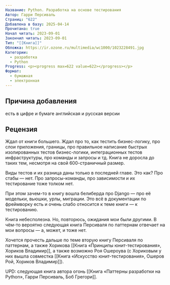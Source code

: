 ```yaml
---
Название: Python. Разработка на основе тестирования
Автор: Гарри Персиваль
Страниц: "622"
Добавлена в базу: 2025-04-14
Прочитана: true
Начал читать: 2023-09-01
Закончил читать: 2023-09-01
Тип: "[[Книга]]"
Обложка: https://ir.ozone.ru/multimedia/wc1000/1023228491.jpg
Категории:
  - разработка
  - Python
Progress: <p><progress max=622 value=622></progress></p>
Формат:
  - бумажная
  - электронная
---
```

## Причина добавления

есть в цифре и бумаге английская и русская версии

## Рецензия

Ждал от книги большего. Ждал про то, как тестить бизнес-логику, про слои приложения, границы, про правильное написание быстрых изолированных тестов бизнес-логики, интеграционных тестов инфраструктуры, про команды и запросы и тд. Книга не доросла до таких тем, несмотря на свой 600-страничный размер.

Виды тестов и их разница даны только в последней главе. Это как? Про стабы — нет. Про запросы-команды, про зависимости и их тестирование тоже толком нет.

При этом зачем-то в книгу вошла белиберда про Django — про её модельки, вьюшки, урлы, миграции. Это всё в документации по фреймворку есть и очень слабо относится к теме книги — к тестированию.

Книга небесполезна. Но, повторюсь, ожидания мои были другими. В чём-то вероятно следующая книга Персиваля по паттернам отвечает на мои вопросы — а, может, и тоже нет. 

Хочется прочесть дальше по теме вторую книгу Персиваля по паттернам, а также Хорикова [[Книга «Принципы юнит-тестирования», Хориков Владимир]], а также возможно Роя Ошероува (с Хориковым у них вышла совместка [[Книга «Искусство юнит-тестирования», Ошеров Рой, Хориков Владимир]]).

UPD: следующая книга автора огонь [[Книга «Паттерны разработки на Python», Гарри Персиваль, Боб Грегори]].